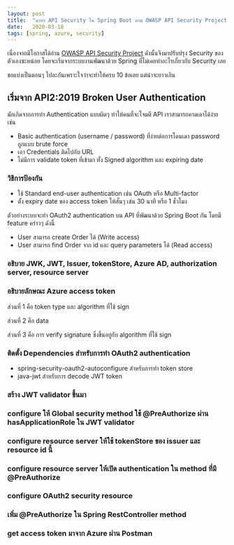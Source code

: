 ```yaml
---
layout: post
title:  "มาทำ API Security ใน Spring Boot ตาม OWASP API Security Project กัน (Part 1)"
date:   2020-03-18
tags: [spring, azure, security]
---
```

เนื่องจากมีโอกาสได้อ่าน [OWASP API Security Project](https://owasp.org/www-project-api-security/) ดังนั้นจึงมาปรับปรุง Security ของตัวเองซะหน่อย โดยจะเริ่มจากระบบงานพัฒนาด้วย Spring ที่ไม่เคยทำอะไรเกี่ยวกับ Security เลย  

ขอแบ่งเป็นตอนๆ ไปละกันเพราะใจว่าจะทำให้ครบ 10 ข้อเลย แต่น่าจะยาวเกิน  

## เริ่มจาก API2:2019 Broken User Authentication
มักเกิดจากการทำ Authentication แบบผิดๆ ทำให้คนที่จะโจมตี API เราสามารถคาดเดาได้ง่าย เช่น
- Basic authentication (username / password) ที่ง่ายต่อการโดนเดา password ถูกแบบ brute force
- เอา Credentials ติดไปกับ URL
- ไม่มีการ validate token ที่เข้ามา ทั้ง Signed algorithm และ expiring date

### วิธีการป้องกัน
- ใช้ Standard end-user authentication เช่น OAuth หรือ Multi-factor
- ตั้ง expiry date ของ access token ให้สั้นๆ เช่น 30 นาที หรือ 1 ชั่วโมง

ตัวอย่างระบบจะทำ OAuth2 authentication บน API ที่พัฒนาด้วย Spring Boot กัน โดยมี feature คร่าวๆ ดังนี้
- User สามารถ create Order ได้ (Write access)
- User สามารถ find Order จาก id และ query parameters ได้ (Read access)

### อธิบาย JWK, JWT, Issuer, tokenStore, Azure AD, authorization server, resource server

### อธิบายลักษณะ Azure access token
ส่วนที่ 1 คือ token type และ algorithm ที่ใช้ sign
<script src="https://gist.github.com/raksit31667/1bc2211735f9ed91255fe1fbb88b8292.js"></script>
ส่วนที่ 2 คือ data
<script src="https://gist.github.com/raksit31667/d966c1dbf4d24aa6e3a738dd178ce526.js"></script>
ส่วนที่ 3 คือ การ verify signature ซึ่งขึ้นอยู่กับ algorithm ที่ใช้ sign

### ติดตั้ง Dependencies สำหรับการทำ OAuth2 authentication
- spring-security-oauth2-autoconfigure สำหรับการทำ token store
- java-jwt สำหรับการ decode JWT token
<script src="https://gist.github.com/raksit31667/89b00772e1a6aed5931c7d49bd660f31.js"></script>

### สร้าง JWT validator ขึ้นมา
<script src="https://gist.github.com/raksit31667/bfe4975f9013ad5eb2cc0286e8a2db2d.js"></script>
<script src="https://gist.github.com/raksit31667/e12e56019717fefb4557e9a281ff0aaf.js"></script>

### configure ให้ Global security method ใช้ @PreAuthorize ผ่าน hasApplicationRole ใน JWT validator
<script src="https://gist.github.com/raksit31667/e3fe0dafabae9347b3c9e8b9cc52e940.js"></script>

### configure resource server ให้ใช้ tokenStore ของ issuer และ resource id นี้
### configure resource server ให้เปิด authentication ใน method ที่มี @PreAuthorize
<script src="https://gist.github.com/raksit31667/d1d266bf42651706b59a816d420ff6fd.js"></script>

### configure OAuth2 security resource
<script src="https://gist.github.com/raksit31667/ac282138387a526725f66497dd39d8be.js"></script>

### เพิ่ม @PreAuthorize ใน Spring RestController method
<script src="https://gist.github.com/raksit31667/8666af06e9a93ca3cab23550d39d7cf2.js"></script>

### get access token มาจาก Azure ผ่าน Postman
<script src="https://gist.github.com/raksit31667/7a6f16fa99ffd89795440c72ba177178.js"></script>
